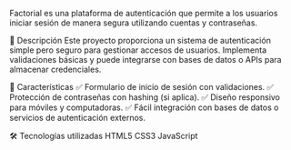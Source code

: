 Factorial es una plataforma de autenticación que permite a los usuarios iniciar sesión de manera segura utilizando cuentas y contraseñas.

🚀 Descripción
Este proyecto proporciona un sistema de autenticación simple pero seguro para gestionar accesos de usuarios. Implementa validaciones básicas y puede integrarse con bases de datos o APIs para almacenar credenciales.

📌 Características
✅ Formulario de inicio de sesión con validaciones.
✅ Protección de contraseñas con hashing (si aplica).
✅ Diseño responsivo para móviles y computadoras.
✅ Fácil integración con bases de datos o servicios de autenticación externos.

🛠️ Tecnologías utilizadas
HTML5
CSS3
JavaScript
